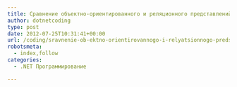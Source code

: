 ```yaml
---
title: Сравнение объектно-ориентированного и реляционного представлений
author: dotnetcoding
type: post
date: 2012-07-25T10:31:41+00:00
url: /coding/sravnenie-ob-ektno-orientirovannogo-i-relyatsionnogo-predstavlenij.html
robotsmeta:
  - index,follow
categories:
  - .NET Программирование

---
```

